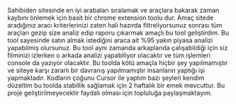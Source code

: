 Sahibiden sitesinde en iyi arabaları sıralamak ve araçlara bakarak zaman kaybını önlemek için basit bir chrome extension toolu dur.
Amaç sitede aradığınız aracı kriterlerinizi zaten hali hazırda filtreliyorsunuz sonrası tüm araçları gezip size analiz edip raporu çıkarmak amaçlı bu tool geliştirdim. 
Bu tool sayesinde satın almak istediğini araca ait %95 yakın piyasa analizi yapabilmiş olursunuz.
Bu tool aynı zamanda arkaplanda çalışabildiği için siz filminizi izlerken o arkada analizi yapabiliyor olacaktır ve tüm işlemleri console da yazıyor olacaktır.
Bu toolda kötü amaçla hiçbir şey yapılmamıştır ve siteye karşı zararlı bir davranış yapılmamıştır insanların yaptığı işi yapmaktadır.
Kodların çoğunu Cursor ile yaptım bazı şeyleri kendim düzeltim bu toolda stabillik sağlamak için 2 haftalık bir emek mevcuttur.
Bu proje geliştirilmeyecektir faydalı olması için topluluğa paylaşmaktayım.
